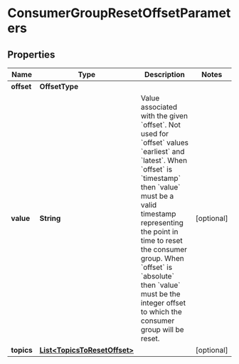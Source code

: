 

# ConsumerGroupResetOffsetParameters


## Properties

Name | Type | Description | Notes
------------ | ------------- | ------------- | -------------
**offset** | **OffsetType** |  | 
**value** | **String** | Value associated with the given &#x60;offset&#x60;. Not used for &#x60;offset&#x60; values &#x60;earliest&#x60; and &#x60;latest&#x60;. When &#x60;offset&#x60; is &#x60;timestamp&#x60; then &#x60;value&#x60; must be a valid timestamp representing the point in time to reset the consumer group. When &#x60;offset&#x60; is &#x60;absolute&#x60; then &#x60;value&#x60; must be the integer offset to which the consumer group will be reset. |  [optional]
**topics** | [**List&lt;TopicsToResetOffset&gt;**](TopicsToResetOffset.md) |  |  [optional]



